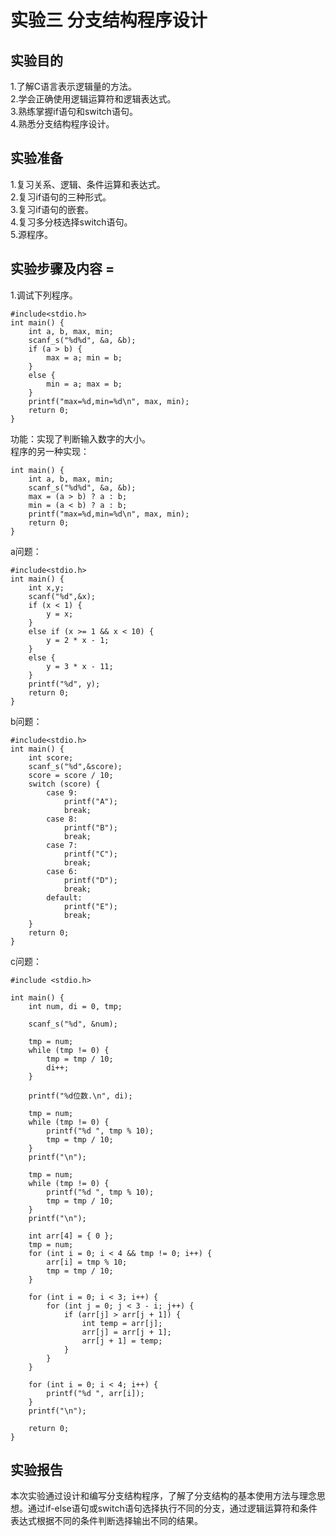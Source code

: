 # 实验三 分支结构程序设计
## 实验目的
1.了解C语言表示逻辑量的方法。  
2.学会正确使用逻辑运算符和逻辑表达式。  
3.熟练掌握if语句和switch语句。  
4.熟悉分支结构程序设计。  
## 实验准备
1.复习关系、逻辑、条件运算和表达式。  
2.复习if语句的三种形式。  
3.复习if语句的嵌套。  
4.复习多分枝选择switch语句。  
5.源程序。  
## 实验步骤及内容 =
1.调试下列程序。  
```
#include<stdio.h>
int main() {
	int a, b, max, min;
	scanf_s("%d%d", &a, &b);
	if (a > b) {
		max = a; min = b;
	}
	else {
		min = a; max = b;
	}
	printf("max=%d,min=%d\n", max, min);
	return 0;
}
```
功能：实现了判断输入数字的大小。  
程序的另一种实现：
```
int main() {
	int a, b, max, min;
	scanf_s("%d%d", &a, &b);
	max = (a > b) ? a : b;
	min = (a < b) ? a : b;
	printf("max=%d,min=%d\n", max, min);
	return 0;
}
```
a问题：
```
#include<stdio.h>
int main() {
    int x,y;
    scanf("%d",&x);
    if (x < 1) {
        y = x;
    }
    else if (x >= 1 && x < 10) {
        y = 2 * x - 1;
    }
    else {
        y = 3 * x - 11;
    }
    printf("%d", y);
    return 0;
}
```
b问题：
```
#include<stdio.h>
int main() {
    int score;
    scanf_s("%d",&score);
    score = score / 10;
    switch (score) {
        case 9:
            printf("A");
            break;
        case 8:
            printf("B");
            break;
        case 7:
            printf("C");
            break;
        case 6:
            printf("D");
            break;
        default:
            printf("E");
            break;
    }
    return 0;
}
```
c问题：
```
#include <stdio.h>

int main() {
    int num, di = 0, tmp;

    scanf_s("%d", &num);

    tmp = num;
    while (tmp != 0) {
        tmp = tmp / 10;
        di++;
    }

    printf("%d位数.\n", di);

    tmp = num;
    while (tmp != 0) {
        printf("%d ", tmp % 10);
        tmp = tmp / 10;
    }
    printf("\n");

    tmp = num;
    while (tmp != 0) {
        printf("%d ", tmp % 10);
        tmp = tmp / 10;
    }
    printf("\n");

    int arr[4] = { 0 };
    tmp = num;
    for (int i = 0; i < 4 && tmp != 0; i++) {
        arr[i] = tmp % 10;
        tmp = tmp / 10;
    }

    for (int i = 0; i < 3; i++) {
        for (int j = 0; j < 3 - i; j++) {
            if (arr[j] > arr[j + 1]) {
                int temp = arr[j];
                arr[j] = arr[j + 1];
                arr[j + 1] = temp;
            }
        }
    }

    for (int i = 0; i < 4; i++) {
        printf("%d ", arr[i]);
    }
    printf("\n");

    return 0;
}
```
## 实验报告

本次实验通过设计和编写分支结构程序，了解了分支结构的基本使用方法与理念思想。通过if-else语句或switch语句选择执行不同的分支，通过逻辑运算符和条件表达式根据不同的条件判断选择输出不同的结果。
